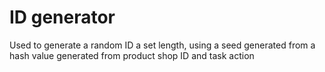# **ID generator**

Used to generate a random ID a set length, using a seed generated from a hash value generated from product shop ID and task action
